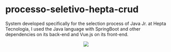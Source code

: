 # processo-seletivo-hepta-crud
<p>
System developed specifically for the selection process of Java Jr. at Hepta Tecnologia, I used the Java language with SpringBoot and other dependencies on its back-end and Vue.js on its front-end.
</p>

<div align="center">
    <img src="https://user-images.githubusercontent.com/64506852/192931450-327fd000-10e3-4b66-9a97-4c2dabd15304.png"/>
</div>

